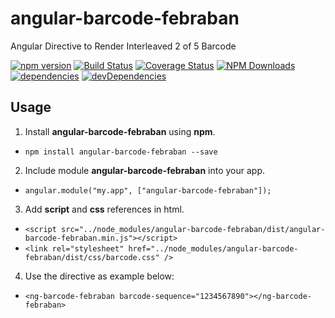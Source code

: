 # angular-barcode-febraban
Angular Directive to Render Interleaved 2 of 5 Barcode


[![npm version](https://badge.fury.io/js/angular-barcode-febraban.svg)](https://badge.fury.io/js/angular-barcode-febraban)
[![Build Status](https://travis-ci.org/allansli/angular-barcode-febraban.svg?branch=develop)](https://travis-ci.org/allansli/angular-barcode-febraban)
[![Coverage Status](https://coveralls.io/repos/github/allansli/angular-barcode-febraban/badge.svg?branch=master)](https://coveralls.io/github/allansli/angular-barcode-febraban?branch=master)
[![NPM Downloads](https://img.shields.io/npm/dt/angular-barcode-febraban.svg)](https://www.npmjs.com/package/angular-barcode-febraban)
[![dependencies](https://david-dm.org/allansli/angular-barcode-febraban/status.svg)](https://david-dm.org/allansli/angular-barcode-febraban)
[![devDependencies](https://david-dm.org/allansli/angular-barcode-febraban/dev-status.svg)](https://david-dm.org/allansli/angular-barcode-febraban)

## Usage
1. Install **angular-barcode-febraban** using **npm**.
 * `npm install angular-barcode-febraban --save`
2. Include module **angular-barcode-febraban** into your app.
 * `angular.module("my.app", ["angular-barcode-febraban"]);`
3. Add **script** and **css** references in html.
 * `<script src="../node_modules/angular-barcode-febraban/dist/angular-barcode-febraban.min.js"></script>`
 * `<link rel="stylesheet" href="../node_modules/angular-barcode-febraban/dist/css/barcode.css" />`
4. Use the directive as example below:
 * `<ng-barcode-febraban barcode-sequence="1234567890"></ng-barcode-febraban>`
